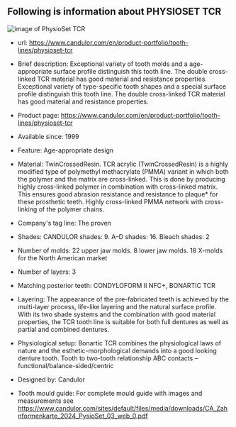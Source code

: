 ## Following is information about PHYSIOSET TCR

![image of PhysioSet TCR](https://www.candulor.com/sites/default/files/styles/bx_stack_5_3_w1440_cropped/public/styles/bx_stack_5_3_w1440_cropped/public/media/product/slider/172/physioset-tcr_0.png?itok=rdOBbxNf)
- url: https://www.candulor.com/en/product-portfolio/tooth-lines/physioset-tcr
- Brief description: Exceptional variety of tooth molds and a age-appropriate surface profile distinguish this tooth line. The double cross-linked TCR material has good material and resistance properties. Exceptional variety of type-specific tooth shapes and a special surface profile distinguish this tooth line. The double cross-linked TCR material has good material and resistance properties.
- Product page: https://www.candulor.com/en/product-portfolio/tooth-lines/physioset-tcr
- Available since: 1999
- Feature: Age-appropriate design 
- Material: TwinCrossedResin. TCR acrylic (TwinCrossedResin) is a highly modified type of polymethyl methacrylate (PMMA) variant in which both the polymer and the matrix are cross-linked. This is done by producing highly cross-linked polymer in combination with cross-linked matrix. This ensures good abrasion resistance and resistance to plaque* for these prosthetic teeth. Highly cross-linked PMMA network with cross-linking of the polymer chains.

- Company's tag line: The proven
- Shades: CANDULOR shades: 9. A–D shades: 16. Bleach shades: 2
- Number of molds: 22 upper jaw molds. 8 lower jaw molds. 18 X-molds for the North American market
- Number of layers: 3
- Matching posterior teeth: CONDYLOFORM II NFC+, BONARTIC TCR
- Layering: The appearance of the pre-fabricated teeth is achieved by the multi-layer process, life-like layering and the natural surface profile. With its two shade systems and the combination with good material properties, the TCR tooth line is suitable for both full dentures as well as partial and combined dentures.
- Physiological setup: Bonartic TCR combines the physiological laws of nature and the esthetic-morphological demands into a good looking denture tooth. Tooth to two-tooth relationship ABC contacts ‒ functional/balance-sided/centric
- Designed by: Candulor
- Tooth mould guide: For complete mould guide with images and measurements see https://www.candulor.com/sites/default/files/media/downloads/CA_Zahnformenkarte_2024_PysioSet_03_web_0.pdf

